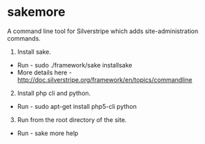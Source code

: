 sakemore
========

A command line tool for Silverstripe which adds site-administration commands.

1. Install sake.
* Run - sudo ./framework/sake installsake
* More details here - http://doc.silverstripe.org/framework/en/topics/commandline

2. Install php cli and python.
* Run - sudo apt-get install php5-cli python

3. Run from the root directory of the site.
* Run - sake more help
